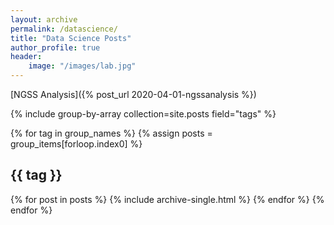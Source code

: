 ```yaml
---
layout: archive
permalink: /datascience/
title: "Data Science Posts"
author_profile: true
header:
    image: "/images/lab.jpg"
---
```


[NGSS Analysis]({% post_url 2020-04-01-ngssanalysis %})

{% include group-by-array collection=site.posts field="tags" %}

{% for tag in group_names %}
  {% assign posts = group_items[forloop.index0] %}
  <h2 id="{{ tag | slugify }}" class="archive__subtitle">{{ tag }}</h2>
  {% for post in posts %}
    {% include archive-single.html %}
  {% endfor %}
{% endfor %}
